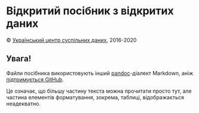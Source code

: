 # Відкритий посібник з відкритих даних

&copy;&nbsp;[Український центр суспільних даних](https://socialdata.org.ua/), 2016-2020

## Увага!

Файли посібника використовують інший [pandoc](http://pandoc.org/MANUAL.html#pandocs-markdown)-діалект Markdown,
аніж [підтримується GitHub](https://github.github.com/gfm/).

Це означає, що більшу частину текста можна прочитати просто тут, але частина 
елементів форматування, зокрема, таблиці, відображається неадекватно.
